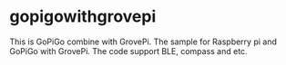 # gopigowithgrovepi
This is GoPiGo combine with GrovePi.
The sample for Raspberry pi and GoPiGo with GrovePi.
The code support BLE, compass and etc.
